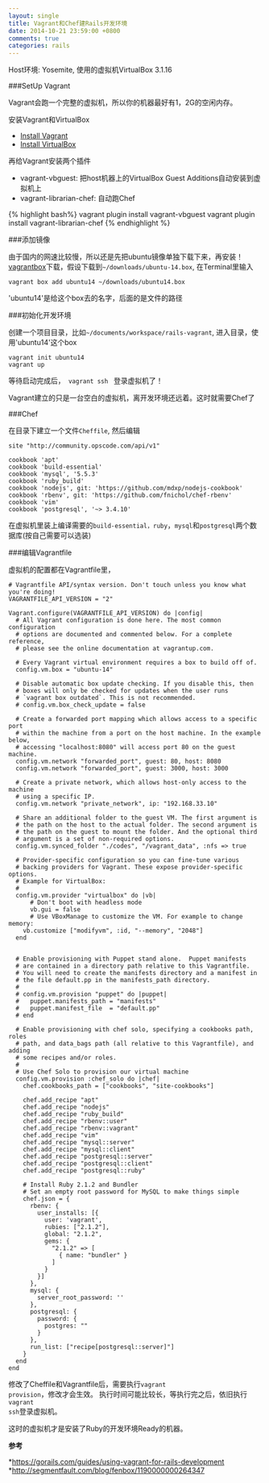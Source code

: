 ```yaml
---
layout: single
title: Vagrant和Chef建Rails开发环境
date: 2014-10-21 23:59:00 +0800
comments: true
categories: rails
---
```


Host环境: Yosemite, 使用的虚拟机VirtualBox 3.1.16

###SetUp Vagrant

Vagrant会跑一个完整的虚拟机，所以你的机器最好有1，2G的空闲内存。

安装Vagrant和VirtualBox

* [Install Vagrant](http://www.vagrantup.com/downloads.html)
* [Install VirtualBox](https://www.virtualbox.org/wiki/Downloads)

再给Vagrant安装两个插件

* vagrant-vbguest: 把host机器上的VirtualBox Guest Additions自动安装到虚拟机上
* vagrant-librarian-chef: 自动跑Chef

{% highlight bash%}
vagrant plugin install vagrant-vbguest
vagrant plugin install vagrant-librarian-chef
{% endhighlight %}

###添加镜像

由于国内的网速比较慢，所以还是先把ubuntu镜像单独下载下来，再安装！ [vagrantbox](http://www.vagrantbox.es)下载，假设下载到<code>~/downloads/ubuntu-14.box</code>, 在Terminal里输入
```
vagrant box add ubuntu14 ~/downloads/ubuntu14.box
```

'ubuntu14'是给这个box去的名字，后面的是文件的路径

###初始化开发环境

创建一个项目目录，比如<code>~/documents/workspace/rails-vagrant</code>, 进入目录，使用'ubuntu14'这个box
```
vagrant init ubuntu14
vagrant up
```

等待启动完成后，<code> vagrant ssh </code> 登录虚拟机了！

Vagrant建立的只是一台空白的虚拟机，离开发环境还远着。这时就需要Chef了

###Chef

在目录下建立一个文件<code>Cheffile</code>, 然后编辑

```
site "http://community.opscode.com/api/v1"

cookbook 'apt'
cookbook 'build-essential'
cookbook 'mysql', '5.5.3'
cookbook 'ruby_build'
cookbook 'nodejs', git: 'https://github.com/mdxp/nodejs-cookbook'
cookbook 'rbenv', git: 'https://github.com/fnichol/chef-rbenv'
cookbook 'vim'
cookbook 'postgresql', '~> 3.4.10'
```
在虚拟机里装上编译需要的<code>build-essential，ruby</code>，<code>mysql</code>和<code>postgresql</code>两个数据库(按自己需要可以选装)

###编辑Vagrantfile

虚拟机的配置都在Vagrantfile里，

```
# Vagrantfile API/syntax version. Don't touch unless you know what you're doing!
VAGRANTFILE_API_VERSION = "2"

Vagrant.configure(VAGRANTFILE_API_VERSION) do |config|
  # All Vagrant configuration is done here. The most common configuration
  # options are documented and commented below. For a complete reference,
  # please see the online documentation at vagrantup.com.

  # Every Vagrant virtual environment requires a box to build off of.
  config.vm.box = "ubuntu-14"

  # Disable automatic box update checking. If you disable this, then
  # boxes will only be checked for updates when the user runs
  # `vagrant box outdated`. This is not recommended.
  # config.vm.box_check_update = false

  # Create a forwarded port mapping which allows access to a specific port
  # within the machine from a port on the host machine. In the example below,
  # accessing "localhost:8080" will access port 80 on the guest machine.
  config.vm.network "forwarded_port", guest: 80, host: 8080
  config.vm.network "forwarded_port", guest: 3000, host: 3000

  # Create a private network, which allows host-only access to the machine
  # using a specific IP.
  config.vm.network "private_network", ip: "192.168.33.10"

  # Share an additional folder to the guest VM. The first argument is
  # the path on the host to the actual folder. The second argument is
  # the path on the guest to mount the folder. And the optional third
  # argument is a set of non-required options.
  config.vm.synced_folder "./codes", "/vagrant_data", :nfs => true

  # Provider-specific configuration so you can fine-tune various
  # backing providers for Vagrant. These expose provider-specific options.
  # Example for VirtualBox:
  #
  config.vm.provider "virtualbox" do |vb|
      # Don't boot with headless mode
      vb.gui = false
      # Use VBoxManage to customize the VM. For example to change memory:
    vb.customize ["modifyvm", :id, "--memory", "2048"]
  end


  # Enable provisioning with Puppet stand alone.  Puppet manifests
  # are contained in a directory path relative to this Vagrantfile.
  # You will need to create the manifests directory and a manifest in
  # the file default.pp in the manifests_path directory.
  #
  # config.vm.provision "puppet" do |puppet|
  #   puppet.manifests_path = "manifests"
  #   puppet.manifest_file  = "default.pp"
  # end

  # Enable provisioning with chef solo, specifying a cookbooks path, roles
  # path, and data_bags path (all relative to this Vagrantfile), and adding
  # some recipes and/or roles.
  #
  # Use Chef Solo to provision our virtual machine
  config.vm.provision :chef_solo do |chef|
    chef.cookbooks_path = ["cookbooks", "site-cookbooks"]

    chef.add_recipe "apt"
    chef.add_recipe "nodejs"
    chef.add_recipe "ruby_build"
    chef.add_recipe "rbenv::user"
    chef.add_recipe "rbenv::vagrant"
    chef.add_recipe "vim"
    chef.add_recipe "mysql::server"
    chef.add_recipe "mysql::client"
    chef.add_recipe "postgresql::server"
    chef.add_recipe "postgresql::client"
    chef.add_recipe "postgresql::ruby"

    # Install Ruby 2.1.2 and Bundler
    # Set an empty root password for MySQL to make things simple
    chef.json = {
      rbenv: {
        user_installs: [{
          user: 'vagrant',
          rubies: ["2.1.2"],
          global: "2.1.2",
          gems: {
            "2.1.2" => [
              { name: "bundler" }
            ]
          }
        }]
      },
      mysql: {
        server_root_password: ''
      },
      postgresql: {
        password: {
          postgres: ""
        }
      },
      run_list: ["recipe[postgresql::server]"]
    }
  end
end
```
修改了Cheffile和Vagrantfile后，需要执行<code>vagrant provision</code>，修改才会生效。 执行时间可能比较长，等执行完之后，依旧执行<code>vagrant ssh</code>登录虚拟机。

这时的虚拟机才是安装了Ruby的开发环境Ready的机器。

__参考__

*https://gorails.com/guides/using-vagrant-for-rails-development
*http://segmentfault.com/blog/fenbox/1190000000264347

